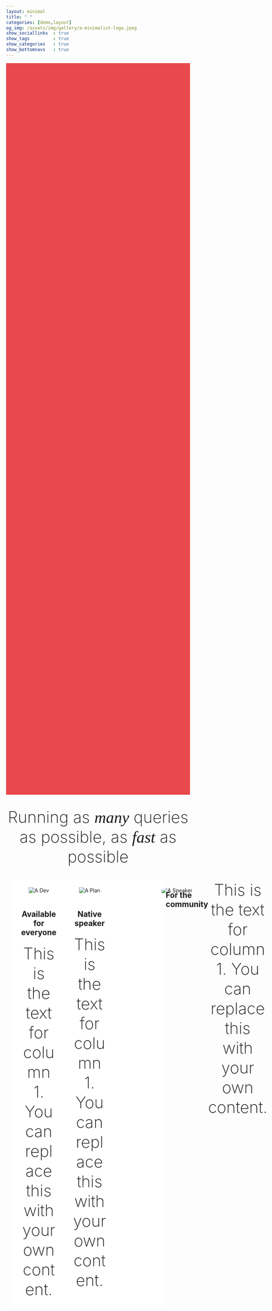 ```yaml
---
layout: minimal
title: " "
categories: [demo,layout]
og_img: /assets/img/gallery/a-minimalist-logo.jpeg
show_sociallinks  : true
show_tags         : true
show_categories   : true
show_bottomnavs   : true
---
```

<div style="
        width: 100%;
        height: 50vh;
        background-color: #e7494c;
        display: flex;
        justify-content: center;
        align-items: center;
    ">
    <div style="
        width: 100%;
        height: 100%;
        background-image: url('https://rendiment.io/assets/img/gallery/a-new-flyer.png');
        background-position: center;
        background-repeat: no-repeat;
        background-size: cover;
        max-width: 1110px;
    "></div>
</div>
<br/>
<br/>
 <div style="text-align: center; font-size: 2.75rem; font-family: Inter; font-weight: 200;">
        Running as <span style="font-style: italic; font-family: serif; ">many</span> queries as possible, as <span style="font-style: italic; font-family: serif;">fast</span> as possible
    </div>
<br/>
<div style="display: flex; justify-content: space-around; padding: 20px;">
        <div style="width: 30%; background-color: #ffffff; padding: 20px; box-sizing: border-box; text-align: center;">
            <img src="https://rendiment.io/assets/img/gallery/a-dev.png" alt="A Dev" style="max-width: 100%; height: auto; margin-bottom: 15px;">
            <h2>Available for everyone</h2>
            <span style="text-align: center; font-size: 2.75rem; font-family: Inter; font-weight: 200;">This is the text for column 1. You can replace this with your own content.</span>
        </div>
        <div style="width: 30%; background-color: #ffffff; padding: 20px; box-sizing: border-box; text-align: center;">
            <img src="https://rendiment.io/assets/img/gallery/a-plan.png" alt="A Plan" style="max-width: 100%; height: auto; margin-bottom: 15px;">
            <h2>Native speaker</h2>
            <span style="text-align: center; font-size: 2.75rem; font-family: Inter; font-weight: 200;">This is the text for column 1. You can replace this with your own content.</span>
        </div>
        <div style="width: 30%; background-color: #ffffff; padding: 20px; box-sizing: border-box; text-align: center;">
            <div style="width: 300px; height: 300px; border-radius: 50%; overflow: hidden;">
                <img src="https://rendiment.io/assets/img/gallery/a-speaker.png" alt="A Speaker" style="max-width: 100%; height: auto; margin-bottom: 15px; object-fit: cover;">
            </div>
        </div>
        <h2>For the community</h2>
        <span style="text-align: center; font-size: 2.75rem; font-family: Inter; font-weight: 200;">This is the text for column 1. You can replace this with your own content.</span>
    </div>